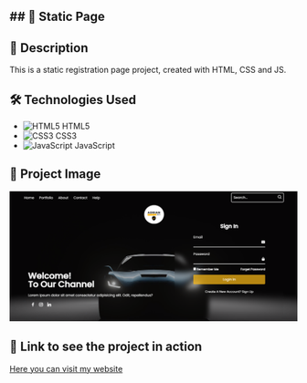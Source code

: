 ## ## :rocket: Static Page

## :page_with_curl: Description

This is a static registration page project, created with HTML, CSS and JS.

## :hammer_and_wrench: Technologies Used

- ![HTML5](https://img.icons8.com/color/48/000000/html-5--v1.png) HTML5
- ![CSS3](https://img.icons8.com/color/48/000000/css3.png) CSS3
- ![JavaScript](https://img.icons8.com/color/48/000000/javascript--v1.png) JavaScript

## :camera_flash: Project Image

![My Project](/Image/Web%20Page.PNG)

## :link: Link to see the project in action

[Here you can visit my website](https://web-form-adrian-dev.netlify.app)
